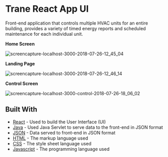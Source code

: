 # Trane React App UI

Front-end application that controls multiple HVAC units for an entire building, provides a variety of timed energy reports and scheduled maintenance for each individual unit.

**Home Screen**

![screencapture-localhost-3000-2018-07-26-12_45_04](https://user-images.githubusercontent.com/32858340/43291106-568b4a3c-90fe-11e8-9178-db4fdd64e6ca.jpg)

**Landing Page**

![screencapture-localhost-3000-2018-07-26-12_46_14](https://user-images.githubusercontent.com/32858340/43291136-6df929be-90fe-11e8-9dd8-9b5c7e3f5ea9.jpg)

**Control Screen**

![screencapture-localhost-3000-control-2018-07-26-18_06_02](https://user-images.githubusercontent.com/32858340/43291193-a1134d48-90fe-11e8-84ea-b1e3c204c211.jpg)

## Built With

* [React](https://reactjs.org/) - Used to build the User Interface (UI)
* [Java](https://docs.oracle.com/javaee/6/tutorial/doc/bnafd.html) - Used Java Servlet to serve data to the front-end in JSON format
* [JSON](https://www.w3schools.com/js/js_json_intro.asp) - Data served to front-end in JSON format 
* [HTML](https://www.w3.org/html/) - The markup language used
* [CSS](https://www.w3.org/Style/CSS/learning.en.html) -  The style sheet language used
* [Javascript](https://developer.mozilla.org/en-US/docs/Web/JavaScript) - The programming language used
